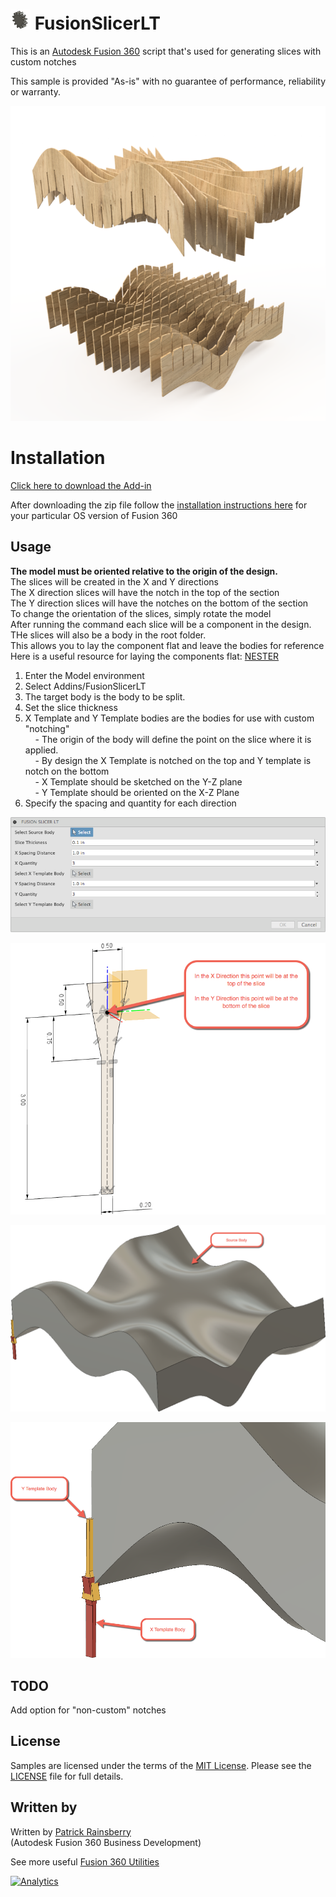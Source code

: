 # ![](./resources/32x32.png) FusionSlicerLT

This is an [Autodesk Fusion 360](http://fusion360.autodesk.com/) script that's used for generating slices with custom notches

This sample is provided "As-is" with no guarantee of performance, reliability or warranty.

![Fusion Slicer LT](./resources/cover_image.png)


# Installation
[Click here to download the Add-in](https://github.com/tapnair/FusionSlicerLT/archive/master.zip)

After downloading the zip file follow the [installation instructions here](https://tapnair.github.io/installation.html) for your particular OS version of Fusion 360

## Usage
**The model must be oriented relative to the origin of the design.**
<br>The slices will be created in the X and Y directions
<br>The X direction slices will have the notch in the top of the section
<br>The Y direction slices will have the notches on the bottom of the section
<br>To change the orientation of the slices, simply rotate the model
<br>After running the command each slice will be a component in the design.
<br>THe slices will also be a body in the root folder.
<br>This allows you to lay the component flat and leave the bodies for reference
<br> Here is a useful resource for laying the components flat:
[NESTER](https://github.com/tapnair/NESTER)

1. Enter the Model environment
2. Select Addins/FusionSlicerLT
3. The target body is the body to be split.
4. Set the slice thickness
5. X Template and Y Template bodies are the bodies for use with custom "notching"
  <br>&nbsp;&nbsp;&nbsp; - The origin of the body will define the point on the slice where it is applied.
  <br>&nbsp;&nbsp;&nbsp; - By design the X Template is notched on the top and Y template is notch on the bottom
  <br>&nbsp;&nbsp;&nbsp; - X Template should be sketched on the Y-Z plane
  <br>&nbsp;&nbsp;&nbsp; - Y Template should be oriented on the X-Z Plane
6. Specify the spacing and quantity for each direction

![Command UI](./resources/readMe_Command.png)

![Command UI](./resources/readMe_Sketch.png)

![Command UI](./resources/readMe_Source_Body.png)

![Command UI](./resources/readMe_Template_Bodies.png)


## TODO
Add option for "non-custom" notches


## License
Samples are licensed under the terms of the [MIT License](http://opensource.org/licenses/MIT). Please see the [LICENSE](LICENSE) file for full details.

## Written by

Written by [Patrick Rainsberry](https://twitter.com/prrainsberry) <br /> (Autodesk Fusion 360 Business Development)

See more useful [Fusion 360 Utilities](https://tapnair.github.io/index.html)

[![Analytics](https://ga-beacon.appspot.com/UA-41076924-3/paramEdit)](https://github.com/igrigorik/ga-beacon)